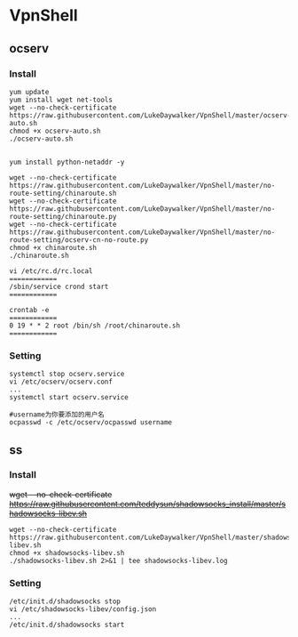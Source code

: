 VpnShell
========
ocserv
------
### Install

    yum update
    yum install wget net-tools
    wget --no-check-certificate https://raw.githubusercontent.com/LukeDaywalker/VpnShell/master/ocserv-auto.sh
    chmod +x ocserv-auto.sh
    ./ocserv-auto.sh

	
	yum install python-netaddr -y

	wget --no-check-certificate https://raw.githubusercontent.com/LukeDaywalker/VpnShell/master/no-route-setting/chinaroute.sh
	wget --no-check-certificate https://raw.githubusercontent.com/LukeDaywalker/VpnShell/master/no-route-setting/chinaroute.py
	wget --no-check-certificate https://raw.githubusercontent.com/LukeDaywalker/VpnShell/master/no-route-setting/ocserv-cn-no-route.py
	chmod +x chinaroute.sh
    ./chinaroute.sh
	
	vi /etc/rc.d/rc.local
	============
	/sbin/service crond start 
	============
	
	crontab -e
	============
	0 19 * * 2 root /bin/sh /root/chinaroute.sh
	============
	
### Setting

    systemctl stop ocserv.service
    vi /etc/ocserv/ocserv.conf
	...
    systemctl start ocserv.service
	
	#username为你要添加的用户名
	ocpasswd -c /etc/ocserv/ocpasswd username

ss
--
### Install

~~wget --no-check-certificate https://raw.githubusercontent.com/teddysun/shadowsocks_install/master/shadowsocks-libev.sh~~
    
    wget --no-check-certificate https://raw.githubusercontent.com/LukeDaywalker/VpnShell/master/shadowsocks-libev.sh
    chmod +x shadowsocks-libev.sh
    ./shadowsocks-libev.sh 2>&1 | tee shadowsocks-libev.log


### Setting

    /etc/init.d/shadowsocks stop
    vi /etc/shadowsocks-libev/config.json
	...
    /etc/init.d/shadowsocks start